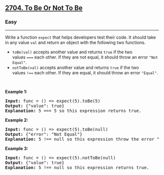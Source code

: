 <h2><a href="https://leetcode.com/problems/counter-ii/?envType=study-plan-v2&envId=30-days-of-javascript">2704. To Be Or Not To Be</a></h2><h3>Easy</h3><hr><p>Write a function&nbsp;<code>expect</code> that helps developers test their code. It should take in any value&nbsp;<code>val</code>&nbsp;and return an object with the following two functions.</p>

<ul>
	<li><code>toBe(val)</code>&nbsp;accepts another value and returns&nbsp;<code>true</code>&nbsp;if the two values&nbsp;<code>===</code>&nbsp;each other. If they are not equal, it should throw an error&nbsp;<code>&quot;Not Equal&quot;</code>.</li>
	<li><code>notToBe(val)</code>&nbsp;accepts another value and returns&nbsp;<code>true</code>&nbsp;if the two values&nbsp;<code>!==</code>&nbsp;each other. If they are equal, it should throw an error&nbsp;<code>&quot;Equal&quot;</code>.</li>
</ul>

<p>&nbsp;</p>
<p><strong class="example">Example 1:</strong></p>

<pre>
<strong>Input:</strong> func = () =&gt; expect(5).toBe(5)
<strong>Output:</strong> {&quot;value&quot;: true}
<strong>Explanation:</strong> 5 === 5 so this expression returns true.
</pre>

<p><strong class="example">Example 2:</strong></p>

<pre>
<strong>Input:</strong> func = () =&gt; expect(5).toBe(null)
<strong>Output:</strong> {&quot;error&quot;: &quot;Not Equal&quot;}
<strong>Explanation:</strong> 5 !== null so this expression throw the error &quot;Not Equal&quot;.
</pre>

<p><strong class="example">Example 3:</strong></p>

<pre>
<strong>Input:</strong> func = () =&gt; expect(5).notToBe(null)
<strong>Output:</strong> {&quot;value&quot;: true}
<strong>Explanation:</strong> 5 !== null so this expression returns true.
</pre>

